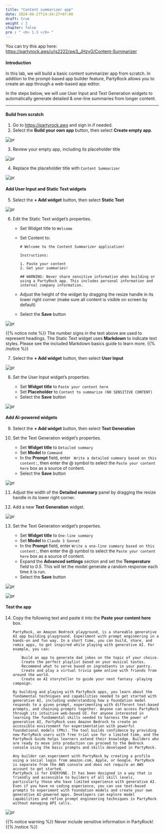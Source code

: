 ```yaml
---
title: "Content summarizer app"
date: 2024-06-27T14:34:27+07:00
draft: true
weight : 3
chapter: false
pre : " <b> 1.3 </b> "
---
```

You can try this app here: https://partyrock.aws/u/js2222/aw3_JHzyG/Content-Summarizer 

#### Introduction

In this lab, we will build a basic content summarizer app from scratch. In addition to the prompt-based app builder feature, PartyRock allows you to create an app through a web-based app editor.

In the steps below, we will use User Input and Text Generation widgets to automatically generate detailed & one-line summaries from longer content.

---

#### Build from scratch
1. Go to https://partyrock.aws and sign in if needed.
2. Select the **Build your own app** button, then select **Create empty app**.

![pr](/images/1-PartyRock/012-PartyRock.png)

3. Review your empty app, including its placeholder title

![pr](/images/1-PartyRock/013-PartyRock.png)

4. Replace the placeholder title with `Content Summarizer`

![pr](/images/1-PartyRock/014-PartyRock.png)

#### Add User Input and Static Text widgets
5. Select the **+ Add widget** button, then select **Static Text**

![pr](/images/1-PartyRock/015-PartyRock.png)

6. Edit the Static Text widget’s properties.
   - Set Widget title to `Welcome`
   - Set Content to:
   
        ```command
        # Welcome to the Content Summarizer application!

        Instructions:

        1. Paste your content
        2. Get your summaries!

        ## WARNING: Never share sensitive information when building or using a PartyRock app. This includes personal information and internal company information.
        ```
   - Adjust the height of the widget by dragging the resize handle in its lower right corner (make sure all content is visible on screen by default)
   - Select the **Save** button

![pr](/images/1-PartyRock/016-PartyRock.png)

{{% notice note %}}
The number signs in the text above are used to represent headings. The Static Text widget uses **Markdown** to indicate text styles. Please see the included Markdown basics guide to learn more.
{{% /notice %}}

7. Select the **+ Add widget** button, then select **User Input**

![pr](/images/1-PartyRock/017-PartyRock.png)

8. Set the User Input widget’s properties.

   - Set **Widget title** to `Paste your content here`
   - Set **Placeholder** to `Content to summarize (NO SENSITIVE CONTENT)`
   - Select the **Save** button

![pr](/images/1-PartyRock/018-PartyRock.png)

#### Add AI-powered widgets
9. Select the **+ Add widget** button, then select **Text Generation**

10. Set the Text Generation widget’s properties.
    - Set **Widget title** to `Detailed summary`
    - Set **Model** to `Command`
    - In the **Prompt** field, enter ` Write a detailed summary based on this content:`, then enter the @ symbol to select the `Paste your content here` box as a source of content.
    - Select the **Save** button

![pr](/images/1-PartyRock/019-PartyRock.png)

11. Adjust the width of the **Detailed summary** panel by dragging the resize handle in its lower right corner.

12. Add a new **Text Generation** widget.

![pr](/images/1-PartyRock/020-PartyRock.png)

13. Set the Text Generation widget’s properties.

    - Set **Widget title** to `One-line summary`
    - Set **Model** to `Claude 3 Sonnet`
    - In the **Prompt** field, enter `Write a one-line summary based on this content:`, then enter the @ symbol to select the `Paste your content here` box as a source of content.
    - Expand the **Advanced settings** section and set the **Temperature** field to *0.5*. This will let the model generate a random response each time it is run.
    - Select the **Save** button

![pr](/images/1-PartyRock/021-PartyRock.png)

![pr](/images/1-PartyRock/022-PartyRock.png)


#### Test the app
14. Copy the following text and paste it into the **Paste your content here** box.

    ```command
    PartyRock, an Amazon Bedrock playground, is a shareable generative AI app building playground. Experiment with prompt engineering in a hands-on and fun way. In a short time, you can build, share, and remix apps, to get inspired while playing with generative AI. For example, you can:

        Build an app to generate dad jokes on the topic of your choice.
        Create the perfect playlist based on your musical tastes.
        Recommend what to serve based on ingredients in your pantry.
        Create and play a virtual trivia game online with friends from around the world.
        Create an AI storyteller to guide your next fantasy -playing campaign.

    By building and playing with PartyRock apps, you learn about the fundamental techniques and capabilities needed to get started with generative AI, including understanding how a foundation model responds to a given prompt, experimenting with different text-based prompts, and chaining prompts together. Anyone can access PartyRock through its intuitive web-based UI. For anyone interested in learning the fundamental skills needed to harness the power of generative AI, PartyRock uses Amazon Bedrock to create an accessible environment for experimentation with powerful foundational models (FMs). The tool builds confidence by providing new PartyRock users with free trial use for a limited time, and the PartyRock Guide helps learners extend their knowledge. Builders who are ready to move into production can proceed to the Bedrock console using the basic prompts and skills developed in PartyRock.

    Any builder can experiment with PartyRock by creating a profile using a social login from amazon.com, Apple, or Google. PartyRock is separate from the AWS console and does not require an AWS account to get started.
    PartyRock is for EVERYONE. It has been designed in a way that is friendly and accessible to builders of all skill levels, particularly those who have limited experience with generative AI. Even if you have no coding experience, you can use text-based prompts to experiment with foundation models and create your own generative AI-powered apps. Developers can explore model capabilities and refine prompt engineering techniques in PartyRock without managing API calls.

    ```

![pr](/images/1-PartyRock/023-PartyRock.png)

{{% notice warning %}}
Never include sensitive information in PartyRock!
{{% /notice %}}